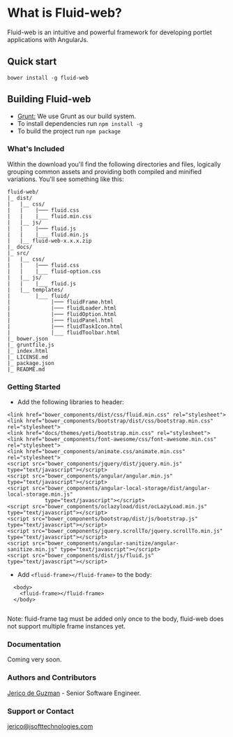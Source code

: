 # What is Fluid-web?
Fluid-web is an intuitive and powerful framework for developing portlet applications with AngularJs.

## Quick start
```
bower install -g fluid-web
```
## Building Fluid-web
- [Grunt:](http://gruntjs.com/) We use Grunt as our build system. 
- To install dependencies run ``` npm install -g ```
- To build the project run ``` npm package ```

### What's Included
Within the download you'll find the following directories and files, logically grouping common assets and providing both compiled and minified variations. You'll see something like this:
```
fluid-web/
|_ dist/
|   |__ css/
|   |    |─── fluid.css
|   |    |___ fluid.min.css    
|   |__ js/
|   |    |─── fluid.js
|   |    |___ fluid.min.js
|   |__ fluid-web-x.x.x.zip
|_ docs/
|_ src/
|   |__ css/
|   |    |─── fluid.css
|   |    |___ fluid-option.css
|   |__ js/
|   |    |___ fluid.js
|   |__ templates/
|        |___ fluid/
|             |─── fluidFrame.html
|             |─── fluidLoader.html
|             |─── fluidOption.html
|             |─── fluidPanel.html
|             |─── fluidTaskIcon.html
|             |___ fluidToolbar.html
|_ bower.json
|_ gruntfile.js
|_ index.html
|_ LICENSE.md
|_ package.json
|_ README.md

```
### Getting Started
- Add the following libraries to header:
```
<link href="bower_components/dist/css/fluid.min.css" rel="stylesheet">
<link href="bower_components/bootstrap/dist/css/bootstrap.min.css" rel="stylesheet">
<link href="docs/themes/yeti/bootstrap.min.css" rel="stylesheet">
<link href="bower_components/font-awesome/css/font-awesome.min.css" rel="stylesheet">
<link href="bower_components/animate.css/animate.min.css" rel="stylesheet">
<script src="bower_components/jquery/dist/jquery.min.js" type="text/javascript"></script>
<script src="bower_components/angular/angular.min.js" type="text/javascript"></script>
<script src="bower_components/angular-local-storage/dist/angular-local-storage.min.js"
            type="text/javascript"></script>
<script src="bower_components/oclazyload/dist/ocLazyLoad.min.js" type="text/javascript"></script>
<script src="bower_components/bootstrap/dist/js/bootstrap.js" type="text/javascript"></script>
<script src="bower_components/jquery.scrollTo/jquery.scrollTo.min.js" type="text/javascript"></script>
<script src="bower_components/angular-sanitize/angular-sanitize.min.js" type="text/javascript"></script>
<script src="bower_components/dist/js/fluid.js" type="text/javascript"></script>

```
- Add ```<fluid-frame></fluid-frame>``` to the body:
```
  <body>
    <fluid-frame></fluid-frame>
  </body>
  
```
Note: fluid-frame tag must be added only once to the body, fluid-web does not support multiple frame instances yet.

### Documentation
Coming very soon.

### Authors and Contributors
[Jerico de Guzman](@jsoftgem) - Senior Software Engineer.

### Support or Contact
[jerico@jsofttechnologies.com](@jsoftgem)
